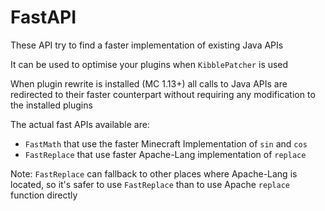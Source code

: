# FastAPI

These API try to find a faster implementation of existing Java APIs

It can be used to optimise your plugins when `KibblePatcher` is used

When plugin rewrite is installed (MC 1.13+) all calls to Java APIs are redirected to their
faster counterpart without requiring any modification to the installed plugins

The actual fast APIs available are:

- `FastMath` that use the faster Minecraft Implementation of `sin` and `cos`
- `FastReplace` that use faster Apache-Lang implementation of `replace`

Note: `FastReplace` can fallback to other places where Apache-Lang is located,
so it's safer to use `FastReplace` than to use Apache `replace` function directly
